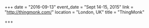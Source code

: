 +++
date = "2016-09-13"
event_date = "Sept 14-15, 2015"
link = "http://thingmonk.com/"
location = "London, UK"
title = "ThingMonk"

+++


